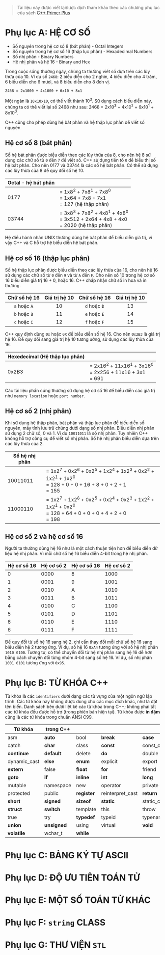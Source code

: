> Tài liệu này được viết lại/lược dịch tham khảo theo các chương phụ lục của sách [C++ Primer Plus](https://drive.google.com/file/d/18YPbl3WxlUW6oUXvQDKDZQZbwDbriBeJ/view?usp=sharing)

# Phụ lục A: HỆ CƠ SỐ

* Số nguyên trong hệ cơ số 8 (bát phân) - Octal Integers
* Số nguyên trong hệ cơ số 16 (thập lục phân) - Hexadecimal Numbers
* Số nhị phân - Binary Numbers
* Hệ nhị phân và hệ 16 - Binary and Hex

Trong cuộc sống thường ngày, chúng ta thường viết số dựa trên các lũy thừa của 10. Ví dụ số `2468`: 2 biểu diễn cho 2 nghìn, 4 biểu diễn cho 4 trăm, 6 biểu diễn cho 6 mươi, và 8 biểu diễn cho 8 đơn vị. 

`2468 = 2x1000 + 4x1000 + 6x10 + 8x1`  

Một ngàn là `10x10x10`, có thể viết thành 10<sup>3</sup>. Sử dụng cách biểu diễn này, chúng ta có thể viết lại số 2468 như sau: 2468 = 2x10<sup>3</sup> + 4x10<sup>2</sup> + 6x10<sup>1</sup> + 8x10<sup>0</sup>.  

C++ cũng cho phép dùng hệ bát phân và hệ thập lục phân để viết số nguyên.

## Hệ cơ số 8 (bát phân)

Số hệ bát phân được biểu diễn theo các lũy thừa của 8, cho nên hệ 8 sử dụng các chữ số từ `0` đến `7` để viết số. C++ sử dụng tiền tố `0` để biểu thị số hệ bát phân. Cho nên 0177 và 03744 là các số hệ bát phân. Có thể sử dụng các lũy thừa của 8 để quy đổi số hệ 10.

| Octal - hệ bát phân | |
|---|---|
| 0177 | = 1x8<sup>2</sup> + 7x8<sup>1</sup> + 7x8<sup>0</sup> <br> = 1x64 + 7x8 + 7x1 <br> = 127 (hệ thập phân)
| 03744 | = 3x8<sup>3</sup> + 7x8<sup>2</sup> + 4x8<sup>1</sup> + 4x8<sup>0</sup> <br> = 3x512 + 2x64 + 4x8 + 4x0 <br> = 2020 (hệ thập phân)

Hệ điều hành nhân UNIX thường dùng hệ bát phân để biểu diễn giá trị, vì vậy C++ và C hỗ trợ hệ biểu diễn hệ bát phân.

## Hệ cơ số 16 (thập lục phân)

Số hệ thập lục phân được biểu diễn theo các lũy thừa của 16, cho nên hệ 16 sử dụng các chữ số từ `0` đến `9` và từ `A` đến `F`. Cho nên số 10 trong hệ cơ số 16 biểu diễn giá trị 16 + 0, hoặc 16. C++ chấp nhận chữ số in hoa và in thường.

| Chữ số hệ 16 | Giá trị hệ 10 | Chữ số hệ 16 | Giá trị hệ 10 |
|:---:|:---:|:---:|:---:|
| `a` hoặc `A` | 10 | `d` hoặc `D` | 13 |
| `b` hoặc `B` | 11 | `e` hoặc `E` | 14 |
| `c` hoặc `C` | 12 | `f` hoặc `F` | 15 |

C++ quy định dùng `0x` hoặc `0X` để biểu diễn số hệ 16. Cho nên `0x2B3` là giá trị hệ 16. Để quy đổi sang giá trị hệ 10 tương ướng, sử dụng các lũy thừa của 16.

| Hexedecimal (Hệ thập lục phân) | |
|---|---|
| 0x2B3 | = 2x16<sup>2</sup> + 11x16<sup>1</sup> + 3x16<sup>0</sup> <br> = 2x256 + 11x16 + 3x1 <br> = 691

Các tài liệu phần cứng thường sử dụng hệ cơ số 16 để biểu diễn các giá trị như `memory location` hoặc `port number`.

## Hệ cơ số 2 (nhị phân)

Khi sử dụng hệ thập phân, bát phân và thập lục phân để biểu diễn số nguyên, máy tính lưu trữ chúng dưới dạng số nhị phân. Biểu diễn nhị phân sử dụng 2 chữ số, 0 và 1. Ví dụ `10011011` là số nhị phân. Tuy nhiên C++ không hỗ trợ công cụ để viết số nhị phân. Số hệ nhị phân biểu diễn dựa trên các lũy thừa của 2.

| Số hệ nhị phân | |
|---|---|
| 10011011 | = 1x2<sup>7</sup> + 0x2<sup>6</sup> + 0x2<sup>5</sup> + 1x2<sup>4</sup> + 1x2<sup>3</sup> + 0x2<sup>2</sup> + 1x2<sup>1</sup> + 1x2<sup>0</sup> <br> = 128 + 0 + 0 + 16 + 8 + 0 + 2 + 1 <br> = 155
| 11000110 | = 1x2<sup>7</sup> + 1x2<sup>6</sup> + 0x2<sup>5</sup> + 0x2<sup>4</sup> + 0x2<sup>3</sup> + 1x2<sup>2</sup> + 1x2<sup>1</sup> + 0x2<sup>0</sup> <br> = 128 + 64 + 0 + 0 + 0 + 4 + 2 + 0 <br> = 198 


## Hệ cơ số 2 và hệ cơ số 16

Người ta thường dùng hệ 16 như là một cách thuận tiện hơn để biểu diễn dữ liệu hệ nhị phân. Vì mỗi chữ số hệ 16 biểu diễn 4-bit trong hệ nhị phân.

| Hệ cơ số 16 | Hệ cơ số 2 | Hệ cơ số 16 | Hệ cơ số 2 |
|---|---|---|---|
| 0 | 0000 | 8 | 1000 |
| 1 | 0001 | 9 | 1001 |
| 2 | 0010 | A | 1010 |
| 3 | 0011 | B | 1011 |
| 4 | 0100 | C | 1100 |
| 5 | 0101 | D | 1101 |
| 6 | 0110 | E | 1110 |
| 6 | 0111 | F | 1111 |

Để quy đổi từ số hệ 16 sang hệ 2, chỉ cần thay đổi mỗi chữ số hệ 16 sang biểu diễn hệ 2 tương ứng. Ví dụ, số hệ 16 `0xA4` tương ứng với số hệ nhị phân `1010 0100`. Tương tự, có thể chuyển đổi từ hệ nhị phân sang hệ 16 dễ hơn bằng cách chuyển đổi từng nhóm 4-bit sang số hệ 16. Ví dụ, số nhị phân `1001 0101` tương ứng với `0x95`.


# Phụ lục B: TỪ KHÓA C++

Từ khóa là các `identifiers` dưới dạng các từ vựng của một ngôn ngữ lập trình. Các từ khóa này không được dùng cho các mục đích khác, như là đặt tên biến. Danh sách bên dưới liệt kê các từ khóa trong C++; không phải tất các từ khóa đều được hỗ trợ (trong phiên bản hiện tại). Từ khóa được **in đậm** cũng là các từ khóa trong chuẩn ANSI C99. 

| Từ khóa | trong C++ | | | |
|---|---|---|---|---|
| asm | **auto** | bool | **break** | **case** |
| catch | **char** | class | **const** | const_cast | 
| **continue** | **default** | delete | **do** | double |
| dynamic_cast | **else** | **enum** | explicit | export |
| **extern** | false | **float** | **for** | friend | 
| **goto** | **if** | **inline** | **int** | **long** |
| mutable | namespace | new | operator | private |
| protected | public | **register** | reinterpret_cast | **return** |
| **short** | **signed** | **sizeof** | **static** | static_cast |
| **struct** | **switch** | template | this | throw |
| true | try | **typedef** | typeid | typename |
| **union** | **unsigned** | using | virtual | **void** |
| **volatile** | wchar_t | **while**

# Phụ lục C: BẢNG KÝ TỰ ASCII

# Phụ lục D: ĐỘ ƯU TIÊN TOÁN TỬ

# Phụ lục E: MỘT SỐ TOÁN TỬ KHÁC

# Phụ lục F: `string` CLASS

# Phụ lục G: THƯ VIỆN `STL`

